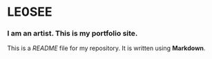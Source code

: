 # LE0SEE
### I am an artist. This is my portfolio site.

This is a *README* file for my repository. It is written using **Markdown**. 
